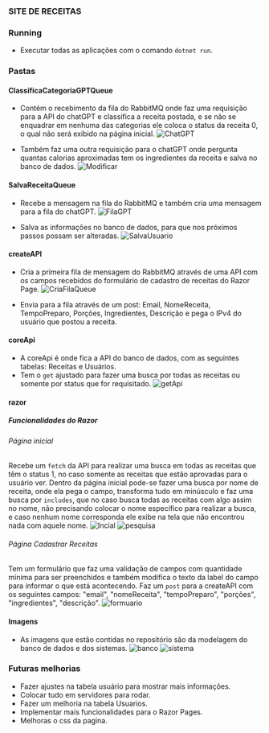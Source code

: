 ### SITE DE RECEITAS ###

### Running ###
* Executar todas as aplicações com o comando `dotnet run`.

### Pastas ###

#### ClassificaCategoriaGPTQueue ####
* Contém o recebimento da fila do RabbitMQ onde faz uma requisição para a API do chatGPT e classifica a receita postada, e se não se enquadrar em nenhuma das categorias ele coloca o status da receita 0, o qual não será exibido na página inicial.
![ChatGPT](/imagensRedme/RedmeGPT.png)

* Também faz uma outra requisição para o chatGPT onde pergunta quantas calorias aproximadas tem os ingredientes da receita e salva no banco de dados.
![Modificar](/imagensRedme/ModificaReceitaQueue.jpg)


#### SalvaReceitaQueue ####
* Recebe a mensagem na fila do RabbitMQ e também cria uma mensagem para a fila do chatGPT.
![FilaGPT](/imagensRedme/PublicaFilaGPT.jpg)

* Salva as informações no banco de dados, para que nos próximos passos possam ser alteradas.
![SalvaUsuario](/imagensRedme/SalvaUsuarioeReceitaQUEUE.jpg)


#### createAPI ####
* Cria a primeira fila de mensagem do RabbitMQ através de uma API com os campos recebidos do formulário de cadastro de receitas do Razor Page.
![CriaFilaQueue](/imagensRedme/createAPIFilaQueue.jpg)

* Envia para a fila através de um post: Email, NomeReceita, TempoPreparo, Porções, Ingredientes, Descrição e pega o IPv4 do usuário que postou a receita.

#### coreApi ####
* A coreApi é onde fica a API do banco de dados, com as seguintes tabelas: Receitas e Usuários.
* Tem o `get` ajustado para fazer uma busca por todas as receitas ou somente por status que for requisitado.
![getApi](/imagensRedme/coreAPIget.jpg)

#### razor ####

##### Funcionalidades do Razor #####

###### Página inicial ######
Recebe um `fetch` da API para realizar uma busca em todas as receitas que têm o status 1, no caso somente as receitas que estão aprovadas para o usuário ver. Dentro da página inicial pode-se fazer uma busca por nome de receita, 
onde ela pega o campo, transforma tudo em minúsculo e faz uma busca por `includes`, que no caso busca todas as receitas com algo assim no nome, não precisando colocar o nome específico para realizar a busca, e caso 
nenhum nome corresponda ele exibe na tela que não encontrou nada com aquele nome.
![Incial](/imagensRedme/SitePaginaInicial.jpg)
![pesquisa](/imagensRedme/busca.jpg)

###### Página Cadastrar Receitas ######
Tem um formulário que faz uma validação de campos com quantidade mínima para ser preenchidos e também modifica o texto da label do campo para informar o que está acontecendo.
Faz um `post` para a createAPI com os seguintes campos: "email", "nomeReceita", "tempoPreparo", "porções", "ingredientes", "descrição".
![formuario](/imagensRedme/cadastroReceita.jpg)

#### Imagens ####
* As imagens que estão contidas no repositório são da modelagem do banco de dados e dos sistemas.
![banco](/ModelSQLogico.png)
![sistema](/ModelagemVersão2.png)

### Futuras melhorias ###
* Fazer ajustes na tabela usuário para mostrar mais informações.
* Colocar tudo em servidores para rodar.
* Fazer um melhoria na tabela Usuarios.
* Implementar mais funcionalidades para o Razor Pages.
* Melhoras o css da pagina.
